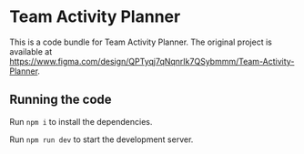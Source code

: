 
  # Team Activity Planner

  This is a code bundle for Team Activity Planner. The original project is available at https://www.figma.com/design/QPTyqj7qNqnrIk7QSybmmm/Team-Activity-Planner.

  ## Running the code

  Run `npm i` to install the dependencies.

  Run `npm run dev` to start the development server.
  